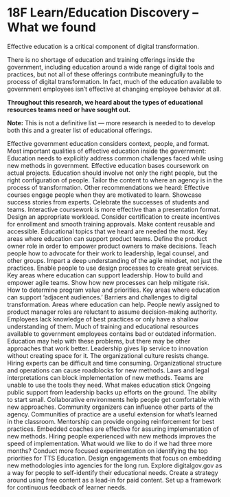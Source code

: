 # 18F Learn/Education Discovery – What we found

Effective education is a critical component of digital transformation.

There is no shortage of education and training offerings inside the government, including education around a wide range of digital tools and practices, but not all of these offerings contribute meaningfully to the process of digital transformation. In fact, much of the education available to government employees isn’t effective at changing employee behavior at all. 

**Throughout this research, we heard about the types of educational resources teams need or have sought out.** 

**Note:** This is not a definitive list — more research is needed to to develop both this and a greater list of educational offerings.

Effective government education considers context, people, and format.
Most important qualities of effective education inside the government:
Education needs to explicitly address common challenges faced while using new methods in government.
Effective education bases coursework on actual projects.
Education should involve not only the right people, but the right configuration of people.
Tailor the content to where an agency is in the process of transformation.
Other recommendations we heard:
Effective courses engage people when they are motivated to learn.
Showcase success stories from experts.
Celebrate the successes of students and teams.
Interactive coursework is more effective than a presentation format.
Design an appropriate workload.
Consider certification to create incentives for enrollment and smooth training approvals.
Make content reusable and accessible.
Educational topics that we heard are needed the most.
Key areas where education can support product teams.
Define the product owner role in order to empower product owners to make decisions.
Teach people how to advocate for their work to leadership, legal counsel, and other groups.
Impart a deep understanding of the agile mindset, not just the practices.
Enable people to use design processes to create great services.
Key areas where education can support leadership.
How to build and empower agile teams.
Show how new processes can help mitigate risk.
How to determine program value and priorities.
Key areas where education can support ‘adjacent audiences.’
Barriers and challenges to digital transformation.
Areas where education can help.
People newly assigned to product manager roles are reluctant to assume decision-making authority.
Employees lack knowledge of best practices or only have a shallow understanding of them.
Much of training and educational resources available to government employees contains bad or outdated information.
Education may help with these problems, but there may be other approaches that work better.
Leadership gives lip service to innovation without creating space for it.
The organizational culture resists change.
Hiring experts can be difficult and time consuming.
Organizational structure and operations can cause roadblocks for new methods.
Laws and legal interpretations can block implementation of new methods.
Teams are unable to use the tools they need.
What makes education stick
Ongoing public support from leadership backs up efforts on the ground.
The ability to start small.
Collaborative environments help people get comfortable with new approaches.
Community organizers can influence other parts of the agency.
Communities of practice are a useful extension for what’s learned in the classroom.
Mentorship can provide ongoing reinforcement for best practices.
Embedded coaches are effective for assuring implementation of new methods.
Hiring people experienced with new methods improves the speed of implementation.
What would we like to do if we had three more months?
Conduct more focused experimentation on identifying the top priorities for TTS Education.
Design engagements that focus on embedding new methodologies into agencies for the long run.
Explore digitalgov.gov as a way for people to self-identify their educational needs.
Create a strategy around using free content as a lead-in for paid content.
Set up a framework for continuous feedback of learner needs.
